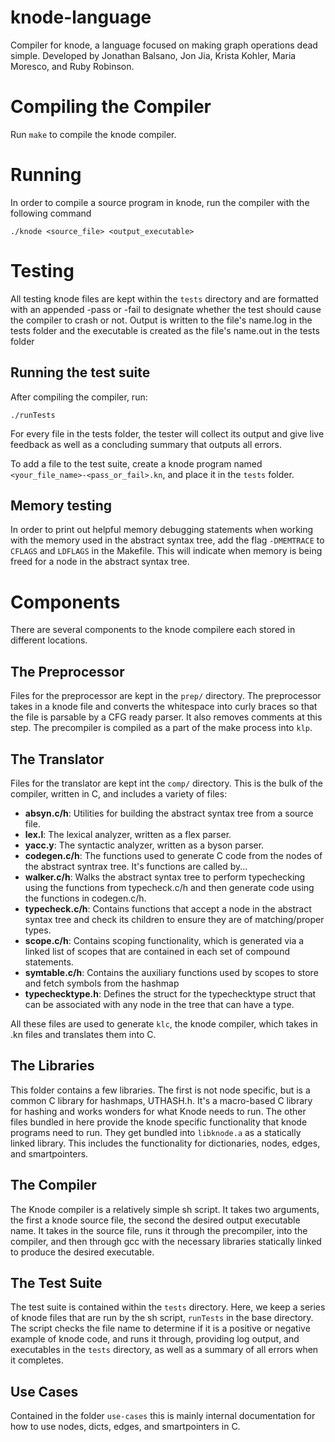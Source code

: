 knode-language
==============
Compiler for knode, a language focused on making graph operations dead simple.
Developed by Jonathan Balsano, Jon Jia, Krista Kohler, Maria Moresco, and Ruby
Robinson.

Compiling the Compiler
======================
Run `make` to compile the knode compiler.


Running
=======
In order to compile a source program in knode, run the compiler with the following command

    ./knode <source_file> <output_executable>

Testing
=======
All testing knode files are kept within the `tests` directory and are formatted
with an appended -pass or -fail to designate whether the test should cause the
compiler to crash or not. Output is written to the file's name.log in the tests
folder and the executable is created as the file's name.out in the tests folder

Running the test suite
----------------------
After compiling the compiler, run:

    ./runTests

For every file in the tests folder, the tester will collect its output and give
live feedback as well as a concluding summary that outputs all errors.

To add a file to the test suite, create a knode program named 
`<your_file_name>-<pass_or_fail>.kn`, and place it in the `tests` folder. 

Memory testing
--------------
In order to print out helpful memory debugging statements when working with the
memory used in the abstract syntax tree, add the flag `-DMEMTRACE` to `CFLAGS` 
and `LDFLAGS` in the Makefile. This will indicate when memory is being freed 
for a node in the abstract syntax tree.

Components
==========
There are several components to the knode compilere each stored in different
locations.

The Preprocessor
----------------
Files for the preprocessor are kept in the `prep/` directory. The preprocessor
takes in a knode file and converts the whitespace into curly braces so that
the file is parsable by a CFG ready parser. It also removes comments at this
step. The precompiler is compiled as a part of the make process into `klp`.

The Translator
------------
Files for the translator are kept int the `comp/` directory. This is the bulk of
the compiler, written in C, and includes a variety of files:

  - **absyn.c/h**: Utilities for building the abstract syntax tree from a
    source file.
  - **lex.l**: The lexical analyzer, written as a flex parser.
  - **yacc.y**: The syntactic analyzer, written as a byson parser.
  - **codegen.c/h**: The functions used to generate C code from the nodes
    of the abstract syntrax tree. It's functions are called by...
  - **walker.c/h**: Walks the abstract syntax tree to perform typechecking
    using the functions from typecheck.c/h and then generate code using
    the functions in codegen.c/h.
  - **typecheck.c/h**: Contains functions that accept a node in the abstract
    syntax tree and check its children to ensure they are of matching/proper
    types.
  - **scope.c/h**: Contains scoping functionality, which is generated via a
    linked list of scopes that are contained in each set of compound statements.
  - **symtable.c/h**: Contains the auxiliary functions used by scopes to store
    and fetch symbols from the hashmap
  - **typechecktype.h**: Defines the struct for the typechecktype struct that
    can be associated with any node in the tree that can have a type.

All these files are used to generate `klc`, the knode compiler, which takes in
.kn files and translates them into C.

The Libraries
-------------
This folder contains a few libraries. The first is not node specific, but is a
common C library for hashmaps, UTHASH.h. It's a macro-based C library for
hashing and works wonders for what Knode needs to run. The other files bundled
in here provide the knode specific functionality that knode programs need to
run. They get bundled into `libknode.a` as a statically linked library. This
includes the functionality for dictionaries, nodes, edges, and smartpointers.

The Compiler
------------
The Knode compiler is a relatively simple sh script. It takes two arguments, the
first a knode source file, the second the desired output executable name. It
takes in the source file, runs it through the precompiler, into the compiler,
and then through gcc with the necessary libraries statically linked to produce
the desired executable.

The Test Suite
--------------
The test suite is contained within the `tests` directory. Here, we keep a series
of knode files that are run by the sh script, `runTests` in the base directory.
The script checks the file name to determine if it is a positive or negative
example of knode code, and runs it through, providing log output, and
executables in the `tests` directory, as well as a summary of all errors when it
completes.

Use Cases
---------
Contained in the folder `use-cases` this is mainly internal documentation for
how to use nodes, dicts, edges, and smartpointers in C.
